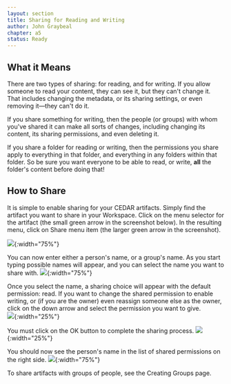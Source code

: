 ```yaml
---
layout: section
title: Sharing for Reading and Writing
author: John Graybeal
chapter: a5
status: Ready
---
```


## **What it Means**

There are two types of sharing: for reading, and for writing. 
If you allow someone to read your content, they can see it, but they can't change it.
That includes changing the metadata, or its sharing settings, or even removing it—they can't do it.

If you share something for writing, then the people (or groups) with whom you've shared it can make all sorts of changes, 
including changing its content, its sharing permissions, and even deleting it. 

If you share a folder for reading or writing, then the permissions you share
apply to everything in that folder, and everything in any folders within that folder.
So be sure you want everyone to be able to read, or write, **all** the folder's content before doing that!

## **How to Share**

It is simple to enable sharing for your CEDAR artifacts. 
Simply find the artifact you want to share in your Workspace. 
Click on the menu selector for the artifact (the small green arrow in the screenshot below). 
In the resulting menu, click on Share menu item (the larger green arrow in the screenshot).  

![](https://github.com/metadatacenter/cedar-manual/raw/master/docs/assets/imgs/opening-share-menu-20190909.png){:width="75%"}

You can now enter either a person's name, or a group's name. 
As you start typing possible names will appear, and you can select the name you want to share with.
![](https://github.com/metadatacenter/cedar-manual/raw/master/docs/assets/imgs/sharing-with-person-20190909.png){:width="75%"}

Once you select the name, a sharing choice will appear with the default permission: read. If you want to change the shared permission to enable writing, or (if you are the owner) even reassign someone else as the owner, click on the down arrow and select the permission you want to give.  
![](https://github.com/metadatacenter/cedar-manual/raw/master/docs/assets/imgs/sharing-with-person-choose-permission-20190909.png){:width="25%"}

You must click on the OK button to complete the sharing process.
![](https://github.com/metadatacenter/cedar-manual/raw/master/docs/assets/imgs/sharing-with-person-click-ok-20190909.png){:width="25%"}

You should now see the person's name in the list of shared permissions on the right side.
![](https://github.com/metadatacenter/cedar-manual/raw/master/docs/assets/imgs/sharing-with-person-completed-20190909.png){:width="75%"}

To share artifacts with groups of people, see the Creating Groups page.
